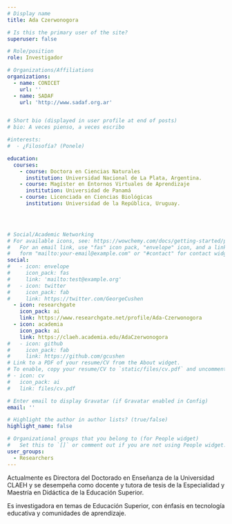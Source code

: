 ```yaml
---
# Display name
title: Ada Czerwonogora

# Is this the primary user of the site?
superuser: false

# Role/position
role: Investigador

# Organizations/Affiliations
organizations:
  - name: CONICET
    url: ''
  - name: SADAF
    url: 'http://www.sadaf.org.ar'


# Short bio (displayed in user profile at end of posts)
# bio: A veces pienso, a veces escribo

#interests:
#  - ¿Filosofía? (Ponele)

education:
  courses:
    - course: Doctora en Ciencias Naturales     
      institution: Universidad Nacional de La Plata, Argentina. 
    - course: Magíster en Entornos Virtuales de Aprendizaje     
      institution: Universidad de Panamá
    - course: Licenciada en Ciencias Biológicas
      institution: Universidad de la República, Uruguay.

    


# Social/Academic Networking
# For available icons, see: https://wowchemy.com/docs/getting-started/page-builder/#icons
#   For an email link, use "fas" icon pack, "envelope" icon, and a link in the
#   form "mailto:your-email@example.com" or "#contact" for contact widget.
social:
#   - icon: envelope
#     icon_pack: fas
#     link: 'mailto:test@example.org'
#   - icon: twitter
#     icon_pack: fab
#     link: https://twitter.com/GeorgeCushen
  - icon: researchgate
    icon_pack: ai
    link: https://www.researchgate.net/profile/Ada-Czerwonogora
  - icon: academia
    icon_pack: ai
    link: https://claeh.academia.edu/AdaCzerwonogora
#   - icon: github
#     icon_pack: fab
#     link: https://github.com/gcushen
# Link to a PDF of your resume/CV from the About widget.
# To enable, copy your resume/CV to `static/files/cv.pdf` and uncomment the lines below.
# - icon: cv
#   icon_pack: ai
#   link: files/cv.pdf

# Enter email to display Gravatar (if Gravatar enabled in Config)
email: ''

# Highlight the author in author lists? (true/false)
highlight_name: false

# Organizational groups that you belong to (for People widget)
#   Set this to `[]` or comment out if you are not using People widget.
user_groups:
  - Researchers
---
```


Actualmente es Directora del Doctorado en Enseñanza de la Universidad CLAEH y se desempeña como docente y tutora de tesis de la Especialidad y Maestría en Didáctica de la Educación Superior.

Es investigadora en temas de Educación Superior, con énfasis en tecnología educativa y comunidades de aprendizaje.